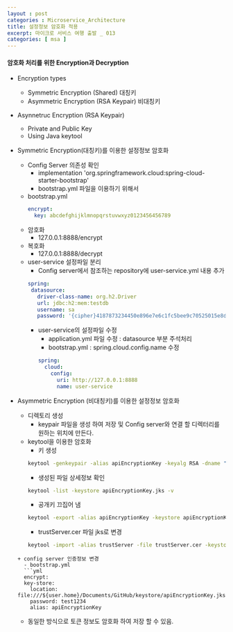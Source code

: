 ```yaml
---
layout : post
categories : Microservice_Architecture
title: 설정정보 암호화 적용
excerpt: 마이크로 서비스 여행 출발 _ 013
categories: [ msa ]
---
```


#### 암호화 처리를 위한 Encryption과 Decryption

* Encryption types
  - Symmetric Encryption (Shared) 대칭키
  - Asymmetric Encryption (RSA Keypair) 비대칭키
* Asynnetruc Encryption (RSA Keypair)
  - Private and Public Key
  - Using Java keytool

* Symmetric Encryption(대칭키)를 이용한 설정정보 암호화
  + Config Server 의존성 확인
    - implementation 'org.springframework.cloud:spring-cloud-starter-bootstrap'
    - bootstrap.yml 파일을 이용하기 위해서
  + bootstrap.yml
    ```yml
    encrypt:
      key: abcdefghijklmnopqrstuvwxyz0123456456789
    ```
  + 암호화
    - 127.0.0.1:8888/encrypt
  + 복호화
    - 127.0.0.1:8888/decrypt
  + user-service 설정파일 분리
    - Config server에서 참조하는 repository에 user-service.yml 내용 추가
     ```yml
     spring:
      datasource:
        driver-class-name: org.h2.Driver
        url: jdbc:h2:mem:testdb
        username: sa
        password: '{cipher}4187873234450e896e7e6c1fc5bee9c70525015e8d0d35377a826cbfb3905d66'
     ```
    - user-service의 설정파일 수정
      - application.yml 파일 수정 : datasource 부분 주석처리
      - bootstrap.yml : spring.cloud.config.name 수정
      ```yml
      spring:
        cloud:
          config:
            uri: http://127.0.0.1:8888
            name: user-service
      ```

* Asymmetric Encryption (비대칭키)를 이용한 설정정보 암호화
  + 디렉토리 생성
    - keypair 파일을 생성 하여 저장 및 Config server와 연결 할 디렉터리를 원하는 위치에 만든다. 
  + keytool을 이용한 암호화
    - 키 생성  
    ```cmd
    keytool -genkeypair -alias apiEncryptionKey -keyalg RSA -dname "CN=Da-ae Kwon, OU=API Development, O=microservice.test.com, L=Sejong, C=KR" -keypass "test1234" -keystore apiEncryptionKey.jks -storepass "test1234"
    ```
    - 생성된 파일 상세정보 확인
    ```cmd
    keytool -list -keystore apiEncryptionKey.jks -v
    ```
    - 공개키 끄집어 냄  
    ```cmd
    keytool -export -alias apiEncryptionKey -keystore apiEncryptionKey.jks -rfc -file trustServer.cer
    ```
    - trustServer.cer 파일 jks로 변경  
    ```cmd
    keytool -import -alias trustServer -file trustServer.cer -keystore publicKey.jks
  ```
  + config server 인증정보 변경
    - bootstrap.yml
    ```yml
    encrypt:
    key-store:
      location: file:///${user.home}/Documents/GitHub/keystore/apiEncryptionKey.jks
      password: test1234
      alias: apiEncryptionKey
    ```
  + 동일한 방식으로 토큰 정보도 암호화 하여 저장 할 수 있음.